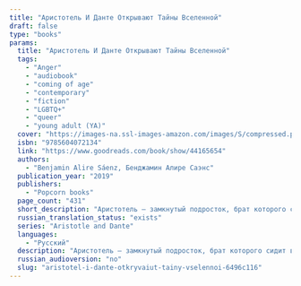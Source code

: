 ```yaml
---
title: "Аристотель И Данте Открывают Тайны Вселенной"
draft: false
type: "books"
params:
  title: "Аристотель И Данте Открывают Тайны Вселенной"
  tags:
    - "Anger"
    - "audiobook"
    - "coming of age"
    - "contemporary"
    - "fiction"
    - "LGBTQ+"
    - "queer"
    - "young adult (YA)"
  cover: "https://images-na.ssl-images-amazon.com/images/S/compressed.photo.goodreads.com/books/1551444831i/44165654.jpg"
  isbn: "9785604072134"
  link: "https://www.goodreads.com/book/show/44165654"
  authors:
    - "Benjamin Alire Sáenz, Бенджамин Алире Саэнс"
  publication_year: "2019"
  publishers:
    - "Popcorn books"
  page_count: "431"
  short_description: "Аристотель — замкнутый подросток, брат которого сидит в тюрьме, а отец до сих пор не может забыть войну. Данте — умный и начитанный парень с отличным чувством юмора и необычным взглядом на мир."
  russian_translation_status: "exists"
  series: "Aristotle and Dante"
  languages:
    - "Русский"
  description: "Аристотель — замкнутый подросток, брат которого сидит в тюрьме, а отец до сих пор не может забыть войну. Данте — умный и начитанный парень с отличным чувством юмора и необычным взглядом на мир. Однажды встретившись, Аристотель и Данте понимают, что совсем друг на друга не похожи, однако их общение быстро перерастает в настоящую дружбу. Благодаря этой дружбе они находят ответы на сложные вопросы, которые раньше казались им непостижимыми загадками Вселенной, и наконец осознают, кто они на самом деле."
  russian_audioversion: "no"
  slug: "aristotel-i-dante-otkryvaiut-tainy-vselennoi-6496c116"
---
```

